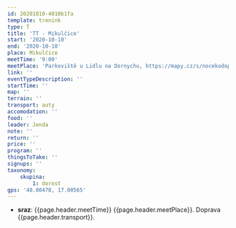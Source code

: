 ```yaml
---
id: 20201010-4010b1fa
template: trenink
type: T
title: 'TT - Mikulčice'
start: '2020-10-10'
end: '2020-10-10'
place: Mikulčice
meetTime: '9:00'
meetPlace: 'Parkoviště u Lidlu na Dornychu, https://mapy.cz/s/nocekodopo'
link: ''
eventTypeDescription: ''
startTime: ''
map: ''
terrain: ''
transport: auty
accomodation: ''
food: ''
leader: Jenda
note: ''
return: ''
price: ''
program: ''
thingsToTake: ''
signups: ''
taxonomy:
    skupina:
        1: dorost
gps: '48.80478, 17.08565'
---
```


* **sraz**: {{page.header.meetTime}} {{page.header.meetPlace}}. Doprava {{page.header.transport}}.
